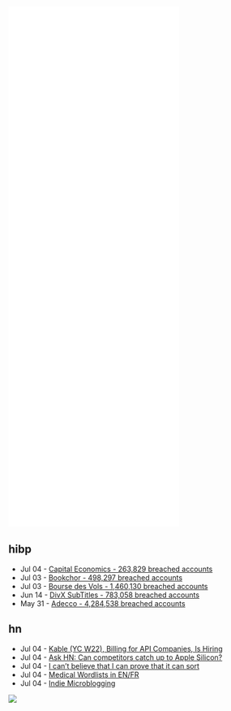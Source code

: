 ![Metrics](https://raw.githubusercontent.com/phixion/phixion/master/metrics.svg)

## hibp

<!--
for https://github.com/phixion/phixion/blob/main/.github/workflows/feeds.yml
-->
<!--START_SECTION:haveibeenpwnd-->
- Jul 04 - [Capital Economics - 263,829 breached accounts](https://haveibeenpwned.com/PwnedWebsites#CapialEconomics)
- Jul 03 - [Bookchor - 498,297 breached accounts](https://haveibeenpwned.com/PwnedWebsites#Bookchor)
- Jul 03 - [Bourse des Vols - 1,460,130 breached accounts](https://haveibeenpwned.com/PwnedWebsites#BourseDesVols)
- Jun 14 - [DivX SubTitles - 783,058 breached accounts](https://haveibeenpwned.com/PwnedWebsites#DivXSubTitles)
- May 31 - [Adecco - 4,284,538 breached accounts](https://haveibeenpwned.com/PwnedWebsites#Adecco)
<!--END_SECTION:haveibeenpwnd-->

## hn

<!--
for https://github.com/phixion/phixion/blob/main/.github/workflows/feeds.yml
-->
<!--START_SECTION:hn-->
- Jul 04 - [Kable (YC W22), Billing for API Companies, Is Hiring](https://kable.io)
- Jul 04 - [Ask HN: Can competitors catch up to Apple Silicon?](https://news.ycombinator.com/item?id=31975600)
- Jul 04 - [I can’t believe that I can prove that it can sort](https://blog.adacore.com/i-cant-believe-that-i-can-prove-that-it-can-sort)
- Jul 04 - [Medical Wordlists in EN/FR](https://github.com/theophpo/medical-wordlist/blob/main/en/wordlist.en.txt)
- Jul 04 - [Indie Microblogging](https://book.micro.blog/)
<!--END_SECTION:hn-->

<!--
for https://yhype.me
-->
![](https://hit.yhype.me/github/profile?user_id=13013670)
